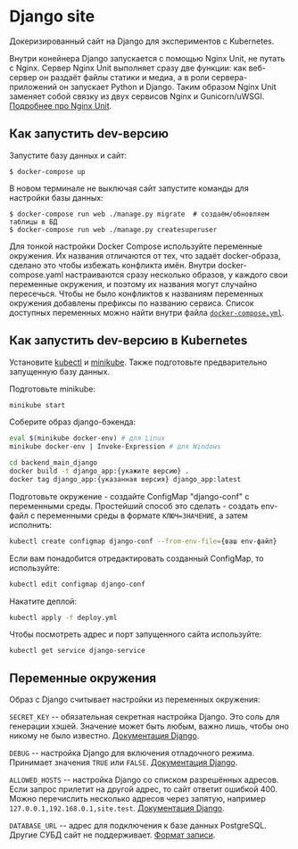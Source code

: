# Django site

Докеризированный сайт на Django для экспериментов с Kubernetes.

Внутри конейнера Django запускается с помощью Nginx Unit, не путать с Nginx. Сервер Nginx Unit выполняет сразу две функции: как веб-сервер он раздаёт файлы статики и медиа, а в роли сервера-приложений он запускает Python и Django. Таким образом Nginx Unit заменяет собой связку из двух сервисов Nginx и Gunicorn/uWSGI. [Подробнее про Nginx Unit](https://unit.nginx.org/).

## Как запустить dev-версию

Запустите базу данных и сайт:

```shell-session
$ docker-compose up
```

В новом терминале не выключая сайт запустите команды для настройки базы данных:

```shell-session
$ docker-compose run web ./manage.py migrate  # создаём/обновляем таблицы в БД
$ docker-compose run web ./manage.py createsuperuser
```

Для тонкой настройки Docker Compose используйте переменные окружения. Их названия отличаются от тех, что задаёт docker-образа, сделано это чтобы избежать конфликта имён. Внутри docker-compose.yaml настраиваются сразу несколько образов, у каждого свои переменные окружения, и поэтому их названия могут случайно пересечься. Чтобы не было конфликтов к названиям переменных окружения добавлены префиксы по названию сервиса. Список доступных переменных можно найти внутри файла [`docker-compose.yml`](./docker-compose.yml).


## Как запустить dev-версию в Kubernetes
Установите [kubectl](https://kubernetes.io/ru/docs/tasks/tools/install-kubectl/) и [minikube](https://kubernetes.io/ru/docs/tasks/tools/install-minikube/).
Также подготовьте предварительно запущенную базу данных.

Подготовьте minikube:
```bash
minikube start
```

Соберите образ django-бэкенда:
```bash
eval $(minikube docker-env) # для Linux
minikube docker-env | Invoke-Expression # для Windows

cd backend_main_django
docker build -t django_app:{укажите версию} .
docker tag django_app:{указанная версия} django_app:latest
```

Подготовьте окружение - создайте ConfigMap "django-conf" с переменными среды.
Простейший способ это сделать - создать env-файл с переменными среды в формате `КЛЮЧ=ЗНАЧЕНИЕ`, а затем исполнить:
```bash
kubectl create configmap django-conf --from-env-file={ваш env-файл}
```
Если вам понадобится отредактировать созданный ConfigMap, то используйте:
```bash
kubectl edit configmap django-conf
```

Накатите деплой:
```bash
kubectl apply -f deploy.yml
```

Чтобы посмотреть адрес и порт запущенного сайта используйте:
```
kubectl get service django-service
```


## Переменные окружения

Образ с Django считывает настройки из переменных окружения:

`SECRET_KEY` -- обязательная секретная настройка Django. Это соль для генерации хэшей. Значение может быть любым, важно лишь, чтобы оно никому не было известно. [Документация Django](https://docs.djangoproject.com/en/3.2/ref/settings/#secret-key).

`DEBUG` -- настройка Django для включения отладочного режима. Принимает значения `TRUE` или `FALSE`. [Документация Django](https://docs.djangoproject.com/en/3.2/ref/settings/#std:setting-DEBUG).

`ALLOWED_HOSTS` -- настройка Django со списком разрешённых адресов. Если запрос прилетит на другой адрес, то сайт ответит ошибкой 400. Можно перечислить несколько адресов через запятую, например `127.0.0.1,192.168.0.1,site.test`. [Документация Django](https://docs.djangoproject.com/en/3.2/ref/settings/#allowed-hosts).

`DATABASE_URL` -- адрес для подключения к базе данных PostgreSQL. Другие СУБД сайт не поддерживает. [Формат записи](https://github.com/jacobian/dj-database-url#url-schema).
